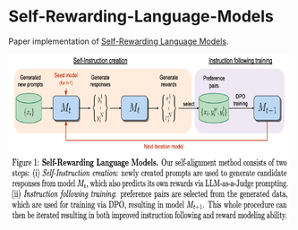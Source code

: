 # Self-Rewarding-Language-Models

Paper implementation of [Self-Rewarding Language Models](https://arxiv.org/abs/2401.10020).

<img src="images/fig_1.png" width="700" height="300">



